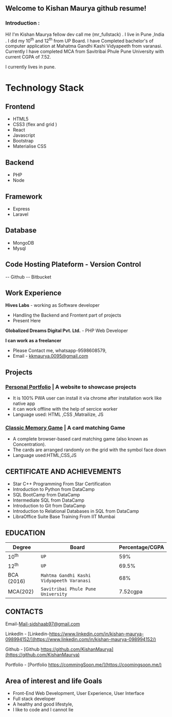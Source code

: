 ## Welcome to Kishan Maurya github resume!

### Introduction :
Hi! I'm Kishan Maurya  fellow dev call me (mr_fullstack) . I live in Pune ,India .
I did my 10<sup>th</sup> and 12<sup>th</sup> from UP Board. I have Completed bachelor's of computer application at Mahatma Gandhi Kashi Vidyapeeth from varanasi.
Currently I have completed MCA from Savitribai Phule Pune University with current CGPA of 7.52.

I currently lives in pune.
 


# Technology Stack

## Frontend 
 

 - HTML5
 - CSS3 (flex and grid )
 - React
 - Javascript
 - Bootstrap
 - Materialise CSS
 
 ## Backend

 - PHP
 - Node

 ## Framework
 - Express
 - Laravel

 ## Database 
 - MongoDB
 - Mysql

 ## Code Hosting Plateform - Version Control
-- Github
-- Bitbucket


## Work Experience


**Hives Labs** - working as Software developer

 - Handling the Backend and Frontent part of projects 
 - Present Here

**Globalized Dreams Digital Pvt. Ltd.** - PHP Web Developer

**I can work as a freelancer**

 - Please Contact me, whatsapp-9598608579, 
 - Email - kkmaurya.0095@gmail.com

 
 

## Projects

### [Personal Portfolio](https://commingSoon.me/) | A website to showcase projects

-   It is 100% PWA user can install it via chrome after installation work like native app
-   it can work offline with the help of sercice worker
-   Language used: HTML ,CSS ,Matrailize, JS

### [Classic Memory Game](https://shadabali.me/fend-project-memory-game/) | A card matching Game

-   A complete browser-based card matching game (also known as Concentration).
-   The cards are arranged randomly on the grid with the symbol face down
-   Language used:HTML,CSS,JS


## CERTIFICATE AND ACHIEVEMENTS
-   Star C++ Programming From Star Certification
-   Introduction to Python from DataCamp
-   SQL BootCamp from DataCamp
-   Intermediate SQL from DataCamp
-   Introduction to Git from DataCamp
-   Introduction to Relational Databases in SQL from DataCamp
-   LibraOffice Suite Base Training From IIT Mumbai
## EDUCATION
|Degree                |Board|Percentage/CGPA|
|----------------|-------------------------------|-----------------------------|
|10<sup>th</sup>|`UP`            |59%            |
|12<sup>th</sup>|`UP`            |69.5%            |
|BCA (2016)         |`Mahtma Gandhi Kashi Vidyapeeth Varanasi`|68%|
|MCA(202)|`Savitribai Phule Pune University`|7.52cgpa|

##  CONTACTS

Email-[Mail-sidshaab97@gmail.com](mailto:kkmaurya.0095@gmail.com)

LinkedIn - [Linkedin-https://www.linkedin.com/in/kishan-maurya-098994152/](https://www.linkedin.com/in/kishan-maurya-098994152/)

Github - [Github  https://github.com/KishanMaurya](https://github.com/KishanMaurya)

Portfolio - [Portfolio  https://commingSoon.me/](https://coomingsoon.me/)

## Area of interest and life Goals

-   Front-End Web Development, User Experience, User Interface
-   Full stack developer
-   A healthy and good lifestyle,
-   I like to code and I cannot lie 


